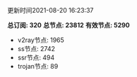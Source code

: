 更新时间2021-08-20 16:23:37

**总订阅: 320**
**总节点: 23812**
**有效节点: 5290**
- v2ray节点: 1965
- ss节点: 2742
- ssr节点: 494
- trojan节点: 89
